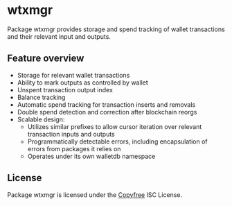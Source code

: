 # wtxmgr

Package wtxmgr provides storage and spend tracking of wallet transactions and
their relevant input and outputs.

## Feature overview

- Storage for relevant wallet transactions
- Ability to mark outputs as controlled by wallet
- Unspent transaction output index
- Balance tracking
- Automatic spend tracking for transaction inserts and removals
- Double spend detection and correction after blockchain reorgs
- Scalable design:
  - Utilizes similar prefixes to allow cursor iteration over relevant
    transaction inputs and outputs
  - Programmatically detectable errors, including encapsulation of errors from
    packages it relies on
  - Operates under its own walletdb namespace

## License

Package wtxmgr is licensed under the [Copyfree](http://Copyfree.org) ISC
License.
